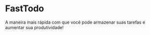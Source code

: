 # FastTodo
A maneira mais rápida com que você pode armazenar suas tarefas e aumentar sua produtividade!
